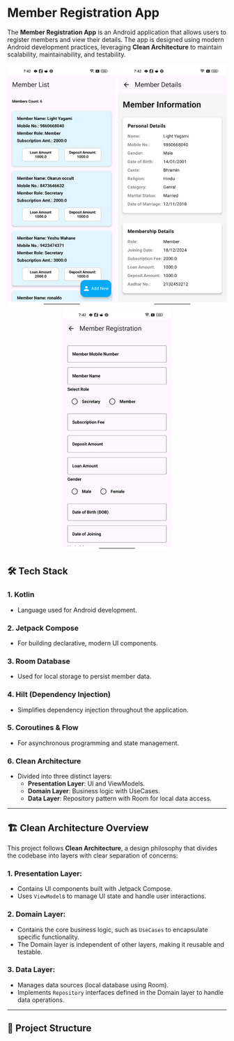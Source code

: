 # Member Registration App

The **Member Registration App** is an Android application that allows users to register members and view their details. The app is designed using modern Android development practices, leveraging **Clean Architecture** to maintain scalability, maintainability, and testability.

<p align="center">
<img src="https://raw.githubusercontent.com/yeshuwahane/memberregistrationapp/refs/heads/main/screenshot1.png" width="250"/>
<img src="https://github.com/yeshuwahane/memberregistrationapp/blob/main/screenshot3.png" width="250"/>
<img src="https://github.com/yeshuwahane/memberregistrationapp/blob/main/screenshot2.png" width="250"/>

</p>


## 🛠 Tech Stack

### 1. **Kotlin**
   - Language used for Android development.

### 2. **Jetpack Compose**
   - For building declarative, modern UI components.

### 3. **Room Database**
   - Used for local storage to persist member data.

### 4. **Hilt (Dependency Injection)**
   - Simplifies dependency injection throughout the application.

### 5. **Coroutines & Flow**
   - For asynchronous programming and state management.

### 6. **Clean Architecture**
   - Divided into three distinct layers:
     - **Presentation Layer**: UI and ViewModels.
     - **Domain Layer**: Business logic with UseCases.
     - **Data Layer**: Repository pattern with Room for local data access.


---

## 🏗 Clean Architecture Overview

This project follows **Clean Architecture**, a design philosophy that divides the codebase into layers with clear separation of concerns:

### 1. **Presentation Layer**:
   - Contains UI components built with Jetpack Compose.
   - Uses `ViewModel`s to manage UI state and handle user interactions.

### 2. **Domain Layer**:
   - Contains the core business logic, such as `UseCases` to encapsulate specific functionality.
   - The Domain layer is independent of other layers, making it reusable and testable.

### 3. **Data Layer**:
   - Manages data sources (local database using Room).
   - Implements `Repository` interfaces defined in the Domain layer to handle data operations.

---

## 📂 Project Structure

